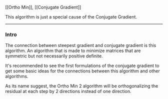 [[Ortho Min]], [[Conjugate Gradient]]

This algorithm is just a special cause of the Conjugate Gradient. 

---
### **Intro**
The connection between steepest gradient and conjugate gradient is this algorithm. An algorithm that is made to minimize matrices that are symmetric but not necessarily positive definite. 

It's recommended to see the first formulations of the conjugate gradient to get some basic ideas for the connections between this algorithm and other algorithms. 

As its name suggest, the Ortho Min 2 algorithm will be orthogonalizing the residual at each step by 2 directions instead of one direction. 